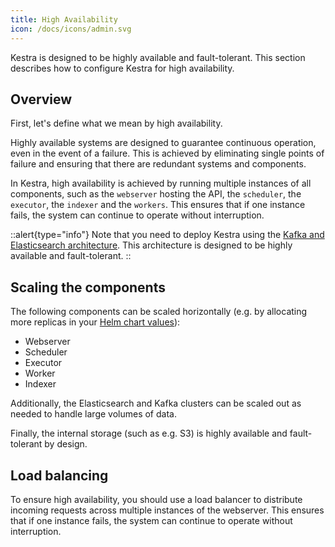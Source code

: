 ```yaml
---
title: High Availability
icon: /docs/icons/admin.svg
---
```


Kestra is designed to be highly available and fault-tolerant. This section describes how to configure Kestra for high availability.

## Overview

First, let's define what we mean by high availability.

Highly available systems are designed to guarantee continuous operation, even in the event of a failure. This is achieved by eliminating single points of failure and ensuring that there are redundant systems and components.

In Kestra, high availability is achieved by running multiple instances of all components, such as the `webserver` hosting the API, the `scheduler`, the `executor`, the `indexer` and the `workers`. This ensures that if one instance fails, the system can continue to operate without interruption.

::alert{type="info"}
Note that you need to deploy Kestra using the [Kafka and Elasticsearch architecture](../04.architecture/index.md#architecture-with-kafka-and-elasticsearch-backend). This architecture is designed to be highly available and fault-tolerant.
::

## Scaling the components

The following components can be scaled horizontally (e.g. by allocating more replicas in your [Helm chart values](https://github.com/kestra-io/helm-charts/blob/master/charts/kestra/values.yaml#L42-L45)):
- Webserver
- Scheduler
- Executor
- Worker
- Indexer

Additionally, the Elasticsearch and Kafka clusters can be scaled out as needed to handle large volumes of data.

Finally, the internal storage (such as e.g. S3) is highly available and fault-tolerant by design.

## Load balancing

To ensure high availability, you should use a load balancer to distribute incoming requests across multiple instances of the webserver. This ensures that if one instance fails, the system can continue to operate without interruption.

